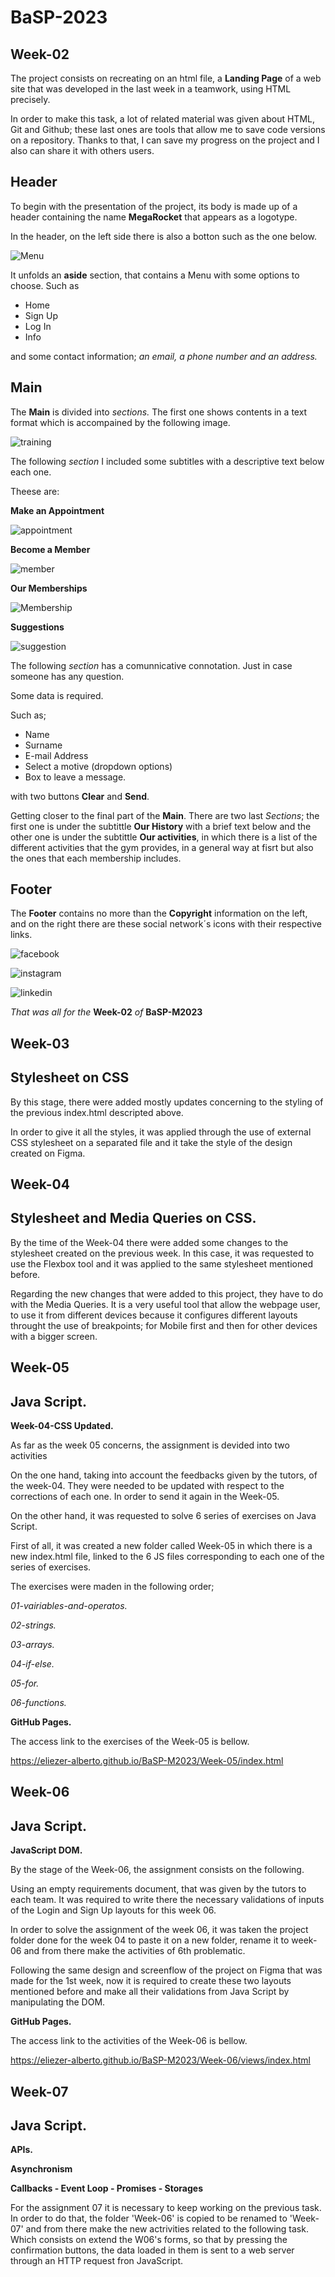 # BaSP-2023
## Week-02

The project consists on recreating on an html file, a **Landing Page** of a web site that was developed in the last week in a teamwork, using HTML precisely. 
 
 In order to make this task, a lot of related material was given about HTML, Git and Github; these last ones are tools that allow me to save code versions on a repository. Thanks to that, I can save my progress on the project and I also can share it with others users.
 
## Header

To begin with the presentation of the project, its body is made up of a header containing the name **MegaRocket** that appears as a logotype.


In the header, on the left side there is also a botton such as the one below.      

![Menu](https://user-images.githubusercontent.com/127459363/228161599-d0d28214-8916-40a4-a9a4-60cb23f1a0f3.png)

It unfolds an **aside** section, that contains a Menu with some options to choose. Such as 
- Home 
- Sign Up 
- Log In 
- Info

and some contact information; *an email, a phone number and an address.*

## Main

The **Main** is divided into *sections.* The first one shows contents in a text format which is accompained by the following image.

 ![training](https://user-images.githubusercontent.com/127459363/228375643-91bcc6f4-7a77-4030-8fce-a36c122a75e6.png)


The following *section* I included some subtitles with a descriptive text below each one. 

Theese are:

**Make an Appointment**

![appointment](https://user-images.githubusercontent.com/127459363/228382295-e51c1fc0-cea3-41dd-953f-88b4abdbf831.png)

**Become a Member**

 ![member](https://user-images.githubusercontent.com/127459363/228382410-7e1eb128-5c71-4de8-9237-4ae33040ea5d.png)

**Our Memberships** 

  ![Membership](https://user-images.githubusercontent.com/127459363/228382580-0ec7ae2d-2b34-47e4-8844-5653b088e49f.png)

**Suggestions**

![suggestion](https://user-images.githubusercontent.com/127459363/228382741-179c3d5b-2b5b-49ec-92e5-41813ac29957.png)


The following *section* 
has a comunnicative connotation. Just in case someone has any question.

Some data is required. 

Such as;

- Name
- Surname
- E-mail Address
- Select a motive (dropdown options)
- Box to leave a message.

with two buttons **Clear** and **Send**.

Getting closer to the final part of the **Main**. There are two last *Sections*; the first one is under the subtittle **Our History** with a brief text below and the other one is under the subtittle **Our activities**, in which there is a list of the different activities that the gym provides, in a general way at fisrt but also the ones that each membership includes.

## Footer

The **Footer** contains no more than the **Copyright** information on the left, and on the right there are these social network´s icons with their respective links. 

![facebook](https://user-images.githubusercontent.com/127459363/228396549-ea402245-ab12-45eb-ad2a-6b457f4f7465.png)

![instagram](https://user-images.githubusercontent.com/127459363/228396702-f0aac0eb-7dc6-48b7-8957-bd367a161a07.png)

![linkedin](https://user-images.githubusercontent.com/127459363/228396745-6e3c260a-0a15-4841-9b3e-276f3cdcac9f.png)


*That was all for the* **Week-02** *of* **BaSP-M2023**


## Week-03
## Stylesheet on CSS
By this stage, there were added mostly updates concerning to the styling of the previous index.html descripted above.

In order to give it all the styles, it was applied through the use of external CSS stylesheet on a separated file and it take the style of the design created on Figma. 

## Week-04
## Stylesheet and Media Queries on CSS.

By the time of the Week-04 there were added some changes to the stylesheet created on the previous week. In this case, it was requested to use the Flexbox tool and it was applied to the same stylesheet mentioned before.

Regarding the new changes that were added to this project, they have to do with the Media Queries. It is a very useful tool that allow the webpage user, to use it from different devices because it configures different layouts throught the use of breakpoints; for Mobile first and then for other devices with a bigger screen.

## Week-05
## Java Script.
**Week-04-CSS Updated.**


As far as the week 05 concerns, the assignment is devided into two activities

On the one hand, taking into account the feedbacks given by the tutors, of the week-04. They were needed to be updated with respect to the corrections of each one. In order to send it again in the Week-05.


On the other hand, it was requested to solve 6 series of exercises on Java Script. 

First of all, it was created a new folder called Week-05 in which there is a new index.html file, linked to the 6 JS files corresponding to each one of the series of exercises.

The exercises were maden in the following order;

*01-vairiables-and-operatos.*

*02-strings.*

*03-arrays.*

*04-if-else.*

*05-for.*

*06-functions.*



**GitHub Pages.**

The access link to the exercises of the Week-05 is bellow.

https://eliezer-alberto.github.io/BaSP-M2023/Week-05/index.html


## Week-06
## Java Script.
**JavaScript DOM.**


By the stage of the Week-06, the assignment consists on the following.

Using an empty requirements document, that was given by the tutors to each team. It was required to write there the necessary validations of inputs of the Login and Sign Up layouts for this week 06.

In order to solve the assignment of the week 06, it was taken the project folder done for the week 04 to paste it on a new folder, rename it to week-06 and from there make the activities of 6th problematic.

Following the same design and screenflow of the project on Figma that was made for the 1st week, now it is required to create these two layouts mentioned before and make all their validations from Java Script by manipulating the DOM. 

**GitHub Pages.**

The access link to the activities of the Week-06 is bellow.

https://eliezer-alberto.github.io/BaSP-M2023/Week-06/views/index.html


## Week-07
## Java Script.
**APIs.**

**Asynchronism**

**Callbacks - Event Loop - Promises - Storages**


For the assignment 07 it is necessary to keep working on the previous task. In order to do that, the folder 'Week-06' is copied to be renamed to 'Week-07' and from there make the new actrivities related to the following task. Which consists on extend the W06's forms, so that by pressing the confirmation buttons, the data loaded in them is sent to a web server through an HTTP request fron JavaScript. 